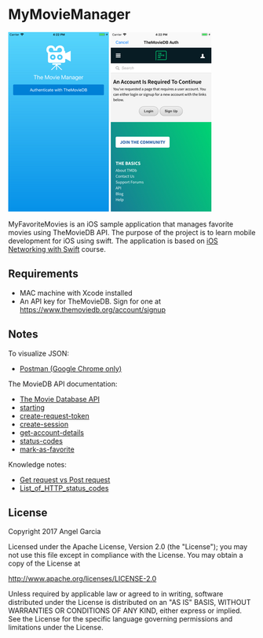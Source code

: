 # MyMovieManager


![Scheme](/screenshots/SimulatorScreenShot-iPhone8Plus-2017-11-25at16.22.33.png)
![Scheme](/screenshots/SimulatorScreenShot-iPhone8Plus-2017-11-25at16.22.46.png)


MyFavoriteMovies is an iOS sample application that manages favorite movies using TheMovieDB API.
The purpose of the project is to learn mobile development for iOS using swift.
The application is based on [iOS Networking with Swift](https://www.udacity.com/course/ios-networking-with-swift--ud421) course.


## Requirements
- MAC machine with Xcode installed
- An API key for TheMovieDB.  Sign for one at https://www.themoviedb.org/account/signup


## Notes
To visualize JSON:
- [Postman (Google Chrome only)](https://www.getpostman.com/)

The MovieDB API documentation:
- [The Movie Database API](https://www.themoviedb.org/documentation/api)
- [starting](https://developers.themoviedb.org/3/getting-started)
- [create-request-token](https://developers.themoviedb.org/3/authentication/create-request-token)
- [create-session](https://developers.themoviedb.org/3/authentication/create-session)
- [get-account-details](https://developers.themoviedb.org/3/account/get-account-details)
- [status-codes](https://www.themoviedb.org/documentation/api/status-codes)
- [mark-as-favorite](https://developers.themoviedb.org/3/account/mark-as-favorite)

Knowledge notes:
- [Get request vs Post request](https://www.w3schools.com/tags/ref_httpmethods.asp)
- [List_of_HTTP_status_codes](https://en.wikipedia.org/wiki/List_of_HTTP_status_codes)


## License

Copyright 2017 Angel Garcia

Licensed under the Apache License, Version 2.0 (the "License"); you may not use this file except in compliance with the License. You may obtain a copy of the License at

http://www.apache.org/licenses/LICENSE-2.0

Unless required by applicable law or agreed to in writing, software distributed under the License is distributed on an "AS IS" BASIS, WITHOUT WARRANTIES OR CONDITIONS OF ANY KIND, either express or implied. See the License for the specific language governing permissions and limitations under the License.

